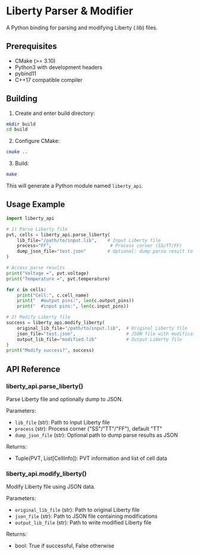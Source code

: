 # Liberty Parser & Modifier

A Python binding for parsing and modifying Liberty (.lib) files.

## Prerequisites

- CMake (>= 3.10)
- Python3 with development headers
- pybind11
- C++17 compatible compiler

## Building

1. Create and enter build directory:
```bash
mkdir build
cd build
```

2. Configure CMake:
```bash
cmake ..
```

3. Build:
```bash
make
```

This will generate a Python module named `liberty_api`.

## Usage Example

```python
import liberty_api

# 1) Parse Liberty file
pvt, cells = liberty_api.parse_liberty(
    lib_file="/path/to/input.lib",    # Input Liberty file
    process="FF",                      # Process corner (SS/TT/FF)
    dump_json_file="test.json"        # Optional: dump parse result to JSON
)

# Access parse results
print("Voltage =", pvt.voltage)
print("Temperature =", pvt.temperature)

for c in cells:
    print("Cell:", c.cell_name)
    print("  #output pins:", len(c.output_pins))
    print("  #input pins:", len(c.input_pins))

# 2) Modify Liberty file
success = liberty_api.modify_liberty(
    original_lib_file="/path/to/input.lib",  # Original Liberty file
    json_file="test.json",                   # JSON file with modifications
    output_lib_file="modified.lib"           # Output Liberty file
)
print("Modify success?", success)
```

## API Reference

### liberty_api.parse_liberty()
Parse Liberty file and optionally dump to JSON.

Parameters:
- `lib_file` (str): Path to input Liberty file
- `process` (str): Process corner ("SS"/"TT"/"FF"), default "TT" 
- `dump_json_file` (str): Optional path to dump parse results as JSON

Returns:
- Tuple(PVT, List[CellInfo]): PVT information and list of cell data

### liberty_api.modify_liberty()
Modify Liberty file using JSON data.

Parameters:
- `original_lib_file` (str): Path to original Liberty file
- `json_file` (str): Path to JSON file containing modifications
- `output_lib_file` (str): Path to write modified Liberty file

Returns:
- bool: True if successful, False otherwise

